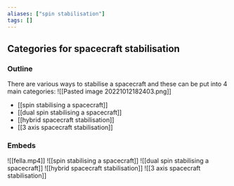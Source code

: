 ```yaml
---
aliases: ["spin stabilisation"]
tags: []
---
```


## Categories for spacecraft stabilisation
### Outline
There are various ways to stabilise a spacecraft and these can be put into 4 main categories:
![[Pasted image 20221012182403.png]]

- [[spin stabilising a spacecraft]]
- [[dual spin stabilising a spacecraft]]
- [[hybrid spacecraft stabilisation]]
- [[3 axis spacecraft stabilisation]]

### Embeds
![[fella.mp4]]
![[spin stabilising a spacecraft]]
![[dual spin stabilising a spacecraft]]
![[hybrid spacecraft stabilisation]]
![[3 axis spacecraft stabilisation]]